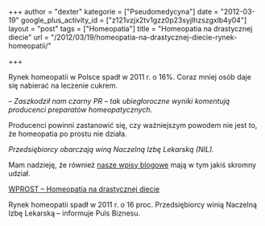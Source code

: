 +++
author = "dexter"
kategorie = ["Pseudomedycyna"]
date = "2012-03-19"
google_plus_activity_id = ["z121vzjx2tv1gzz0p23syjlhzszgxlb4y04"]
layout = "post"
tags = ["Homeopatia"]
title = "Homeopatia na drastycznej diecie"
url = "/2012/03/19/homeopatia-na-drastycznej-diecie-rynek-homeopatii/"

+++

Rynek homeopatii w Polsce spadł w 2011 r. o 16%. Coraz mniej osób daje się nabierać na leczenie cukrem. 

_&#8211; Zaszkodził nam czarny PR &#8211; tak ubiegłoroczne wyniki komentują producenci preparatów homeopatycznych._

Producenci powinni zastanowić się, czy ważniejszym powodem nie jest to, że homeopatia po prostu nie działa. 

_Przedsiębiorcy obarczają winą Naczelną Izbę Lekarską (NIL)._

Mam nadzieję, że również [nasze wpisy blogowe][1] mają w tym jakiś skromny udział.

[WPROST &#8211; Homeopatia na drastycznej diecie][2]

Rynek homeopatii spadł w 2011 r. o 16 proc. Przedsiębiorcy winią Naczelną Izbę Lekarską – informuje Puls Biznesu.

 [1]: http://blog.atopowe.pl/tag/homeopatia/
 [2]: http://goo.gl/e7fGK